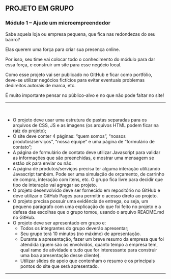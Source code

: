 ## PROJETO EM GRUPO
### Módulo 1 – Ajude um microempreendedor

<p>Sabe aquela loja ou empresa pequena, que fica nas redondezas do seu bairro?</p>
<p>Elas querem uma força para criar sua presença online.</p>
<p>Por isso, seu time vai colocar todo o conhecimento do módulo para dar essa força, e construir um site para esse negócio local.</p>
<p>Como esse projeto vai ser publicado no GitHub e ficar como portfólio, deve-se utilizar negócios fictícios para evitar eventuais problemas dedireitos autorais de marca, etc.</p>
<p>É muito importante pensar no público-alvo e no que não pode faltar no site!</p>

<hr><!-- Tag <hr> para colocar linha horizontal (horizontal line) -->
<br><!-- Tag <br> para quebrar linha (break) -->

<ul>
    <li>
    O projeto deve usar uma estrutura de pastas separadas para os arquivos de CSS, JS e as imagens (os arquivos HTML podem ficar na raiz do projeto);
    </li>
    <li>
    O site deve conter 4 páginas: “quem somos”, “nossos produtos/serviços”, “nossa equipe” e uma página de “formulário de contato”;
    </li>
    <li>
    A página de formulário de contato deve utilizar Javascript para validar as informações que são preenchidas, e mostrar uma mensagem se estão ok para enviar ou não.
    </li>
    <li>
    A página de produtos/serviços precisa ter alguma interação utilizando Javascript também. Pode ser uma simulação de orçamento, de carrinho de compra, interação com itens, etc. O grupo fica livre para decidir que tipo de interação vai agregar ao projeto.
    </li>
    <li>
    O projeto desenvolvido deve ser fornecido em repositório no GitHub e deve utilizar o GitHub Pages para permitir o acesso direto ao projeto.
    </li>
    <li>
    O projeto precisa possuir uma evidência de entrega, ou seja, um pequeno parágrafo com uma explicação do que foi feito no projeto e a defesa das escolhas que o grupo tomou, usando o arquivo README.md no GitHub.
    </li>
    <li>
    O projeto deve ser apresentado em grupo e:
        <ul>
            <li>
            Todos os integrantes do grupo deverão apresentar;
            </li>
            <li>
            Seu grupo terá 10 minutos (no máximo) de apresentação.
            </li>
            <li>
            Durante a apresentação, fazer um breve resumo da empresa que foi atendida (quem são os envolvidos, quanto tempo a empresa tem, qual ramo de atividade e tudo que for interessante para construir uma boa apresentação desse cliente).
            </li>
            <li>
            Utilizar slides de apoio que contenham o resumo e os principais pontos do site que será apresentado.
            </li>
        </ul>
    </li>
</ul>

<hr><!-- Tag <hr> para colocar linha horizontal (horizontal line) -->
<br><!-- Tag <br> para quebrar linha (break) -->
